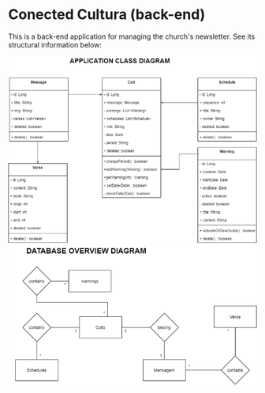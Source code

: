 # Conected Cultura (back-end) 

   This is a back-end application for managing the church's newsletter. 
   See its structural information below:

![alt text](https://github.com/GregoriSimei/CulturaJovem/blob/master/Docs/Diagrams/img/ClassDiagram.png)
![alt text](https://github.com/GregoriSimei/CulturaJovem/blob/master/Docs/Diagrams/img/DatabaseGeneralVision.png)